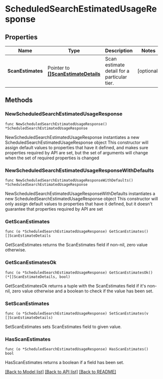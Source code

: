 # ScheduledSearchEstimatedUsageResponse

## Properties

Name | Type | Description | Notes
------------ | ------------- | ------------- | -------------
**ScanEstimates** | Pointer to [**[]ScanEstimateDetails**](ScanEstimateDetails.md) | Scan estimate detail for a particular tier. | [optional] 

## Methods

### NewScheduledSearchEstimatedUsageResponse

`func NewScheduledSearchEstimatedUsageResponse() *ScheduledSearchEstimatedUsageResponse`

NewScheduledSearchEstimatedUsageResponse instantiates a new ScheduledSearchEstimatedUsageResponse object
This constructor will assign default values to properties that have it defined,
and makes sure properties required by API are set, but the set of arguments
will change when the set of required properties is changed

### NewScheduledSearchEstimatedUsageResponseWithDefaults

`func NewScheduledSearchEstimatedUsageResponseWithDefaults() *ScheduledSearchEstimatedUsageResponse`

NewScheduledSearchEstimatedUsageResponseWithDefaults instantiates a new ScheduledSearchEstimatedUsageResponse object
This constructor will only assign default values to properties that have it defined,
but it doesn't guarantee that properties required by API are set

### GetScanEstimates

`func (o *ScheduledSearchEstimatedUsageResponse) GetScanEstimates() []ScanEstimateDetails`

GetScanEstimates returns the ScanEstimates field if non-nil, zero value otherwise.

### GetScanEstimatesOk

`func (o *ScheduledSearchEstimatedUsageResponse) GetScanEstimatesOk() (*[]ScanEstimateDetails, bool)`

GetScanEstimatesOk returns a tuple with the ScanEstimates field if it's non-nil, zero value otherwise
and a boolean to check if the value has been set.

### SetScanEstimates

`func (o *ScheduledSearchEstimatedUsageResponse) SetScanEstimates(v []ScanEstimateDetails)`

SetScanEstimates sets ScanEstimates field to given value.

### HasScanEstimates

`func (o *ScheduledSearchEstimatedUsageResponse) HasScanEstimates() bool`

HasScanEstimates returns a boolean if a field has been set.


[[Back to Model list]](../README.md#documentation-for-models) [[Back to API list]](../README.md#documentation-for-api-endpoints) [[Back to README]](../README.md)


